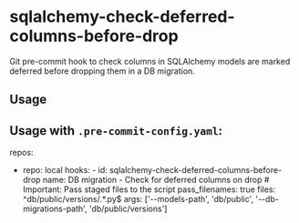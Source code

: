 # sqlalchemy-check-deferred-columns-before-drop

Git pre-commit hook to check columns in SQLAlchemy models are marked deferred before dropping them in a DB migration.

## Usage

Usage with `.pre-commit-config.yaml`:
------------------------------------
repos:
- repo: local
    hooks:
        -   id: sqlalchemy-check-deferred-columns-before-drop
            name: DB migration - Check for deferred columns on drop
            # Important: Pass staged files to the script
            pass_filenames: true
            files: ^db/public/versions/.*\.py$
            args: ['--models-path', 'db/public', '--db-migrations-path', 'db/public/versions']